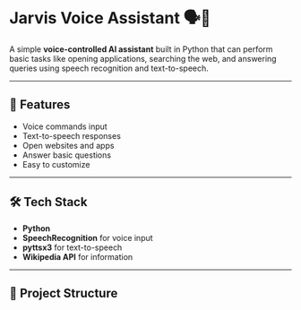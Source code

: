 # Jarvis Voice Assistant 🗣️🤖

A simple **voice-controlled AI assistant** built in Python that can perform basic tasks like opening applications, searching the web, and answering queries using speech recognition and text-to-speech.

---

## 🚀 Features
- Voice commands input
- Text-to-speech responses
- Open websites and apps
- Answer basic questions
- Easy to customize

---

## 🛠️ Tech Stack
- **Python**
- **SpeechRecognition** for voice input
- **pyttsx3** for text-to-speech
- **Wikipedia API** for information

---

## 📂 Project Structure

